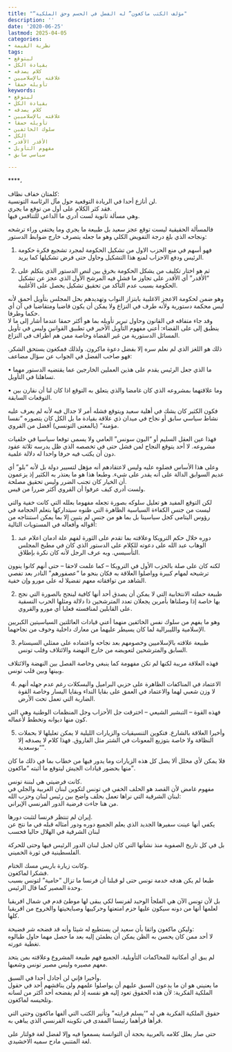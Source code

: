 ```yaml
---
title: "“مؤلف الكتب ماكغون” له الفضل في الحسم وحق الملكية"
description: ''
date: '2020-06-25'
lastmod: 2025-04-05
categories:
- نظرية القيمة
tags:
- ليتوقع
- بقيادة الكل
- كلام يصدقه
- علاقته بالإسلاميين
- تأويله حمقا
keywords:
- ليتوقع
- بقيادة الكل
- كلام يصدقه
- علاقته بالإسلاميين
- تأويله حمقا
- سلوك الخائفين
- الكل
- الأقدر الأقدر
- مفهوم التأويل
- سياسي سابق

---
```

****،

كلمتان خفاف نظاف:  
لن أنازع أحدا في الريادة التوقعية حول مآل الرئاسة التونسية.   
فقد كثر الكلام على أول من توقع ما يجري.  
وهي مسألة ثانوية لست أدري ما الداعي للتنافس فيها.

فالمسألة الحقيقية ليست توقع عجز سعيد بل طبيعة ما يجري وما يختفي وراء ترشحه ونجاحه الذي بلغ درجة التفويض الكلي وهو ما جعله يتصرف خارج ضوابط الدستور:

1. فهو أسهم في منع الحزب الاول من تشكيل الحكومة لمجرد تشجيع فكرة حكومة الرئيس ودفع الاحزاب لمنع هذا التشكيل وحاول حتى فرض تشكيلها كما يريد.

2. ثم هو اختار تكليف من يشكل الحكومة بخرق بين لنص الدستور الذي يتكلم على “الأقدر” أي الأقدر على تجاوز ما فشل فيه المرشح الأول الذي عجز عن تشكيل الحكومة بسبب عدم التأكد من تحقيق تشكيل يحصل على الأغلبية.

وهو ضمن لحكومة الاعجز الاغلبية بابتزاز النواب وتهديدهم بحل المجلس بتأويل أحمق لأنه ليس محكمة دستورية ولأنه طرف في النزاع ولا يمكن أن يكون قاضيا ومتقاضيا في آن أي حكما وطرفا.  
وقد جاء متفاقه في القانون وحاول تبرير تأويله بما هو أكثر حمقا عندما أشار إلى ما لا ينطبق إلى على القضاء: أعني مفهوم التأويل الأخير في تطبيق القوانين وليس في تأويل المسائل الدستورية من غير القضاة وخاصة ممن هم أطراف في النزاع.

ذلك هو اللغز الذي لم نعلم سره إلا بفضل دعوة ماكرون. ولذلك فمكغون يستحق الشكر. فهو صاحب الفضل في الجواب عن سؤال مضاعف:

• ما الذي جعل الرئيس يقدم على هذين العملين الخارجين عما يقتضيه الدستور مهما تساهلنا في التأويل.

• وما علاقتهما بمشروعه الذي كان غامضا والذي يتعلق به التوقع اذا كان لنا أن نقارن بين التوقعات السابقة.

فكون الكثير كان يشك في أهلية سعيد ويتوقع فشله أمر لا جدال فيه لأنه لم يعرف عليه نشاط سياسي سابق أو نجاح في ميدان ذي علاقة بقيادة ما بل الكل كان يتصوره “نفسا مؤمنة” (بالمعنى التونسي) أفضل من القروي.

فهذا عين العقل السليم أو “البون سونس” العامي ولا يسمى توقعا سياسيا في خلفيات مشروعه. لا أحد يتوقع النجاح لمن فشل حتى في تخصصه الذي ظل يدرسه ثلاثة عقود دون أن يكتب فيه حرفا واحدا له دلالة علمية.

وعلى هذا الأساس فضلوه عليه وليس لاعتقادهم أنه مؤهل لتسيير دولة بل لأنه “بلو” أي عديم السوابق الدالة على أنه يقدر على شيء. وطبعا هذا هو ما يعتذر به الكثير إذ يزعمون أن الخيار كان تجنب الضرر وليس تحقيق مصلحة.  
ولست أدري كيف عرفوا أن القروي أكثر ضررا من قيس.

لكن التوقع المفيد هو تعليل سلوكه بصورة تجعله مفهوما بعلله التي كانت خفية والتي ليست من جنس الكفاءة السياسية الظاهرة التي ظنوه سيتداركها بتعلم الحجامة في رؤوس اليتامى كجل سياسينا بل بما هو من جنس لم يتبين إلا بما يمكن استنتاجه من أقواله وأفعاله في المستويات التالية:

1. دوره خلال حكم الترويكا وعلاقته بما تقدم على الثورة لفهم علة ادمان اعلام عبد الوهاب عبد الله على دعوته للكلام على الدستور الذي كان في مطبخ المجلس التأسيسي. وبه عرف الرجل لأنه كان نكرة بإطلاق.

لكنه كان على صلة بالحزب الأول في الترويكا – كما علمت لاحقا – حتى أنهم كانوا ينوون ترشيحه لمهام كبيرة وواصلوا العلاقة به فكان بنحو ما “عصفورهم” النادر بعد تفصي الشاهد من توافقاته معهم تفضيلا له على مورو وإن خفية.

2. طبيعة حملته الانتخابية التي لا يمكن أن يصدق أحد أنها كافية لينجح بالصورة التي نجح بها خاصة إذا وصلناها بأمرين يجعلان تعدد المترشحين ذا دلالة ومثلها الحرب النسقية على القابلين لمنافسته فعليا أي مورو والقروي.

وهو ما يفهم من سلوك نفس الخائفين منهما أعني قيادات العائلتين السياسيتين الكبريين الإسلامية والليبرالية لما كان يسيطر عليهما من معارك داخلية وخوف من نجاحهما.

3. طبيعة علاقته بالإسلاميين وخصومهم بعد نجاحه واعتماده على ممثلي السيستام السابق والمترشحين لتعويضه من خارج النهضة والائتلاف وقلب تونس.

فهذه العلاقة مريبة لكنها لم تكن مفهومة كما ينبغي وخاصة الفصل بين النهضة والائتلاف وبينها وبين قلب تونس.

4. الاعتماد في المناكفات الظاهرة على حزبي البراميل والبسكلات رغم عدم جهله أنهم لا وزن شعبي لهما والاعتماد في العمق على بقايا النداء وبقايا اليسار وخاصة القوة الضاربة التي تعمل تحت الأرض.

فهذه القوة – التبشير الشيعي – اخترقت جل الأحزاب وجل المنظمات الوطنية وهي التي كون منها ديوانه وتخطط لأعماله.

5. وأخيرا العلاقة بالشارع. فتكوين التنسيقيات والزيارات الليلية لا يمكن تعليلها لا بحملات النظافة ولا خاصة بتوزيع المعونات في الشتر مثل الفاروق. فهذا كلام لا يصدقه إلا “بوسعدية”.

فلا يمكن لأي محلل ألا يصل كل هذه الزيارات وما يدور فيها من خطاب بما في ذلك ما كان منها بحضور قيادات الجيش ليتوقع ما أثبته “ماكغون”.

كانت فرضيتي هي لبننة تونس.  
مفهوم غامض لأن القصد هو الحلف الخفي في تونس لتكوين لبنان الغربية والجلي في لبنان الشرقية التي نراها تعمل بحلف واضح بين رئيس لبنان وحزب الله:  
من هنا جاءت فرضية الدور الفرنسي الإيراني.

إيران لم تنتظر فرنسا لتثبت دورها.  
يكفي أنها عينت سفيرها الجديد الذي يعلم الجميع دوره ودور أمثاله قبله في ما نتج عن لبنان الشرقية في الهلال حاليا فحسب

بل في كل تاريخ الصفوية منذ نشأتها التي كان لجبل لبنان الدور الرئيس فيها وحتى للحركة الفلسطينية في ثورة الخميني.

وكانت زيارة باريس مسك الختام.  
فشكرا لماكغون.  
طبعا لم يكن هدفه خدمة تونس حتى لو قبلنا أن فرنسا ما تزال “حامية” لتونس بسبب وحدة المصير كما قال الرئيس.

بل لأن تونس الآن هي الملجأ الوحيد لفرنسا لكي يبقى لها موطئ قدم في شمال افريقيا لعلمها أنها من دونه سيكون عليها حزم امتعتها وحركييها وصبايحيتها والخروج من افريقيا كلها.

وليكن ماكغون واثقا بأن سعيد لن يستطيع له شيئا وأنه قد فضحه شر فضيحة:  
لا أحد ممن كان يحسن به الظن يمكن أن يطمئن إليه بعد ما حصل مهما حاول طبالوه تغطية عورته.

لم يبق أي أمكانية للمحاكمات التأويلية. الجميع فهم طبيعة المشروع وعلاقته بمن يتحد معهم مصيره وليس مصير تونس وشعبها.

وأخيرا فإني لن أجادل أحدا في السبق.  
ما يعنيني هو ان ما يدعون السبق عليهم أن يواصلوا علمهم ولن يناقشهم أحد في حقول الملكية الفكرية: لأن هذه الحقوق تعود إليه هو نفسه إذ لم يفضحه أحد أكثر من لسانه وتلحيسه لماكغون.

حقوق الملكية الفكرية هي له “‘يسلم قرايته” وتأثير الكتب التي ألفها ماكغون وحتى التي قرأها قرأهما رئيسنا المفدى في تكوينه الفرنسي الذي يباهي به.

حتى صار يعلل كلامه بالعربية بحجة أن التوانسة يسمعوا فيه وإلا لفضل لغة فولتار على لغة المتنبي مادح سميه الاخشيدي.

###
